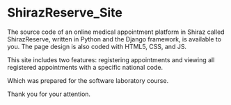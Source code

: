 # ShirazReserve_Site

The source code of an online medical appointment platform in Shiraz called ShirazReserve, written in Python and the Django framework, is available to you. The page design is also coded with HTML5, CSS, and JS.

This site includes two features: registering appointments and viewing all registered appointments with a specific national code.

Which was prepared for the software laboratory course.

Thank you for your attention.

